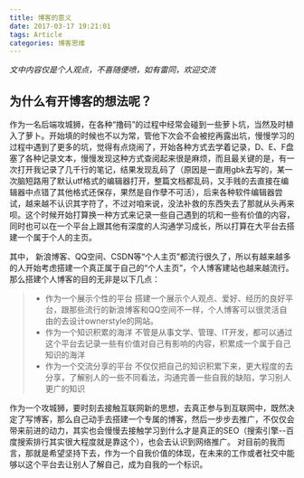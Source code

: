 ```yaml
---
title: 博客的意义
date: 2017-03-17 19:21:01
tags: Article
categories: 博客思维
---
```

*文中内容仅是个人观点，不喜随便喷，如有雷同，欢迎交流*
## 为什么有开博客的想法呢？
      
作为一名后端攻城狮，在各种“撸码”的过程中经常会碰到一些萝卜坑，当然及时植入了萝卜。开始填的时候也不以为常，管他下次会不会被挖再露出坑，慢慢学习的过程中遇到了更多的坑，觉得有点烧闹了，开始各种方式去学着记录，D、E、F盘塞了各种记录文本，慢慢发现这种方式查阅起来很是麻烦，而且最关键的是，有一次打开我记录了几千行的笔记，结果发现乱码了（原因是一直用gbk去写的，某一次脑短路用了默认utf格式的编辑器打开，整篇文档都乱码，又手贱的去直接在编辑器中点错了其他格式还保存，果然是自作孽不可活），后来各种软件编辑器尝试，越来越不认识其字符了，不过对咱来说，没法补救的东西失去了那就从头再来呗。这个时候开始打算换一种方式来记录一些自己遇到的坑和一些有价值的内容，同时也可以在一个平台上跟其他有深度的人沟通学习成长，所以打算在大平台去搭建一个属于个人的主页。

其中， 新浪博客、QQ空间、CSDN等“个人主页”都流行很久了，所以有越来越多的人开始考虑搭建一个真正属于自己的“个人主页”，个人博客建站也越来越流行。
那么搭建个人博客的目的无非是以下几点：
> * 作为一个展示个性的平台
> 搭建一个展示个人观点、爱好、经历的良好平台，跟那些流行的新浪博客和QQ空间不一样，个人博客可以很灵活自由的去设计ownerstyle的网站。
> * 作为一个知识积累的海洋
> 不管是从事文学、管理、IT开发，都可以通过这个平台去记录一些有价值对自己有影响的内容，积累成一个属于自己知识的海洋
> * 作为一个交流分享的平台
> 不仅仅把自己的知识积累下来，更大程度的去分享，了解别人的一些不同看法，沟通完善一些自我的缺陷，学习别人更广的知识

作为一个攻城狮，要时刻去接触互联网新的思想，去真正参与到互联网中，既然决定了写博客，那么自己动手去搭建一个专属的博客，然后一步步去推广，不仅仅会带来前进的动力，其实也会慢慢去接触学习到什么才是真正的SEO（搜索引擎--百度搜索排行其实很大程度就是靠这个），也会去认识到网络推广。
对目前的我而言，那就是希望坚持下去，作为一个自我价值的体现，在未来的工作或者社交中能够以这个平台去让别人了解自己，成为自我的一个标识。

